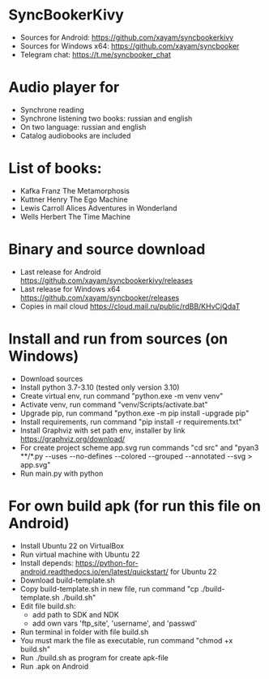 # SyncBookerKivy

- Sources for Android: https://github.com/xayam/syncbookerkivy
- Sources for Windows x64: https://github.com/xayam/syncbooker
- Telegram chat: https://t.me/syncbooker_chat

# Audio player for

- Synchrone reading
- Synchrone listening two books: russian and english 
- On two language: russian and english
- Catalog audiobooks are included

# List of books:

- Kafka Franz The Metamorphosis
- Kuttner Henry The Ego Machine
- Lewis Carroll Alices Adventures in Wonderland
- Wells Herbert The Time Machine 

# Binary and source download

- Last release for Android https://github.com/xayam/syncbookerkivy/releases
- Last release for Windows x64 https://github.com/xayam/syncbooker/releases
- Copies in mail cloud https://cloud.mail.ru/public/rdBB/KHvCjQdaT

# Install and run from sources (on Windows)

- Download sources
- Install python 3.7-3.10 (tested only version 3.10)
- Create virtual env, run command "python.exe -m venv venv"
- Activate venv, run command "venv/Scripts/activate.bat"
- Upgrade pip, run command "python.exe -m pip install -upgrade pip"
- Install requirements, run command "pip install -r requirements.txt"
- Install Graphviz with set path env, installer by link https://graphviz.org/download/
- For create project scheme app.svg run commands "cd src" and "pyan3 **/*.py --uses --no-defines --colored --grouped --annotated --svg > app.svg"
- Run main.py with python

# For own build apk (for run this file on Android)

- Install Ubuntu 22 on VirtualBox
- Run virtual machine with Ubuntu 22
- Install depends: https://python-for-android.readthedocs.io/en/latest/quickstart/ for Ubuntu 22
- Download build-template.sh
- Copy build-template.sh in new file, run command "cp ./build-template.sh ./build.sh"
- Edit file build.sh: 
  - add path to SDK and NDK 
  - add own vars 'ftp_site', 'username', and 'passwd'
- Run terminal in folder with file build.sh
- You must mark the file as executable, run command "chmod +x build.sh"
- Run ./build.sh as program for create apk-file
- Run .apk on Android
